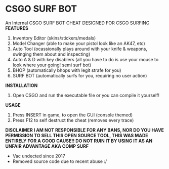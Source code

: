 # CSGO SURF BOT
An Internal CSGO SURF BOT CHEAT DESIGNED FOR CSGO SURFING
**FEATURES**
1. Inventory Editor (skins/stickers/medals)
2. Model Changer (able to make your pistol look like an AK47, etc)
3. Auto Tool (ocassionally plays around with your knife & weapons, swinging them about and inspecting)
4. Auto A & D with key disablers (all you have to do is use your mouse to look where your going! semi surf bot)
5. BHOP (automatically bhops with legit strafe for you)
6. SURF BOT (automatically surfs for you, requiring no user action)

**INSTALLATION**
1. Open CSGO and run the executable file
or you can compile it yourself!

**USAGE**
1. Press INSERT in game, to open the GUI (console themed)
2. Press F12 to self destruct the cheat (removes every trace)

**DISCLAIMER
I AM NOT RESPONSIBLE FOR ANY BANS, NOR DO YOU HAVE PERMISSION TO SELL THIS OPEN SOURCE TOOL, THIS WAS MADE ENTIRELY FOR A GOOD CAUSE!! DO NOT RUIN IT BY USING IT AS AN UNFAIR ADVANTAGE AKA COMP SURF**

- Vac undected since 2017
- Removed source code due to recent abuse :/
